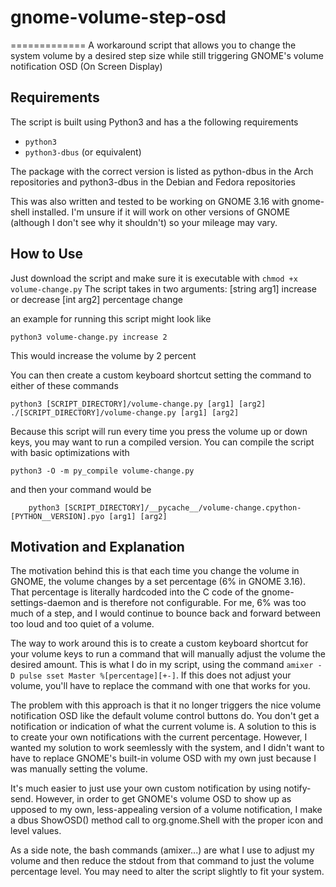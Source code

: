 # gnome-volume-step-osd
=============
A workaround script that allows you to change the system volume by a desired step size while still triggering GNOME's volume notification OSD (On Screen Display)

Requirements
------------
The script is built using Python3 and has a the following requirements
*    `python3`
*    `python3-dbus` (or equivalent)

The package with the correct version is listed as python-dbus in the Arch repositories and python3-dbus in the Debian and Fedora repositories

This was also written and tested to be working on GNOME 3.16 with gnome-shell installed. I'm unsure if it will work on other versions of GNOME (although I don't see why it shouldn't) so your mileage may vary.

How to Use
------------------
Just download the script and make sure it is executable with 
   ```chmod +x volume-change.py```
The script takes in two arguments:
[string arg1] increase or decrease
[int arg2] percentage change

an example for running this script might look like 

    python3 volume-change.py increase 2

This would increase the volume by 2 percent

You can then create a custom keyboard shortcut setting the command to either of these commands

    python3 [SCRIPT_DIRECTORY]/volume-change.py [arg1] [arg2]
    ./[SCRIPT_DIRECTORY]/volume-change.py [arg1] [arg2]

Because this script will run every time you press the volume up or down keys, you may want to run a compiled version. You can compile the script with basic optimizations with
    
    python3 -O -m py_compile volume-change.py

and then your command would be
```
    python3 [SCRIPT_DIRECTORY]/__pycache__/volume-change.cpython-[PYTHON__VERSION].pyo [arg1] [arg2]
```
Motivation and Explanation
--------------------------
The motivation behind this is that each time you change the volume in GNOME, the volume changes by a set percentage (6% in GNOME 3.16). That percentage is literally hardcoded into the C code of the gnome-settings-daemon and is therefore not configurable. For me, 6% was too much of a step, and I would continue to bounce back and forward between too loud and too quiet of a volume. 

The way to work around this is to create a custom keyboard shortcut for your volume keys to run a command that will manually adjust the volume the desired amount. This is what I do in my script, using the command `amixer -D pulse sset Master %[percentage][+-]`. If this does not adjust your volume, you'll have to replace the command with one that works for you.

The problem with this approach is that it no longer triggers the nice volume notification OSD like the default volume control buttons do. You don't get a notification or indication of what the current volume is. A solution to this is to create your own notifications with the current percentage. However, I wanted my solution to work seemlessly with the system, and I didn't want to have to replace GNOME's built-in volume OSD with my own just because I was manually setting the volume. 

It's much easier to just use your own custom notification by using notify-send. However, in order to get GNOME's volume OSD to show up as upposed to my own, less-appealing version of a volume notification, I make a dbus ShowOSD() method call to org.gnome.Shell with the proper icon and level values.

As a side note, the bash commands (amixer...) are what I use to adjust my volume and then reduce the stdout from that command to just the volume percentage level. You may need to alter the script slightly to fit your system.
